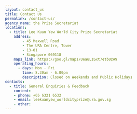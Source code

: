 ```yaml
---
layout: contact_us
title: Contact Us
permalink: /contact-us/
agency_name: the Prize Secretariat
locations:
  - title: Lee Kuan Yew World City Prize Secretariat
    address:
        - 45 Maxwell Road
        - The URA Centre, Tower
        - 13-01
        - Singapore 069118
    maps_link: https://goo.gl/maps/UeauLzGxt7etbUzA9
    operating_hours:
      - days: Mon - Fri
        time: 8.30am - 6.00pm
        description: Closed on Weekends and Public Holidays
contacts:
  - title: General Enquiries & Feedback
    content:
    - phone: +65 6321 6532 
    - email: leekuanyew_worldcityprize@ura.gov.sg
    - other: 
---
```

